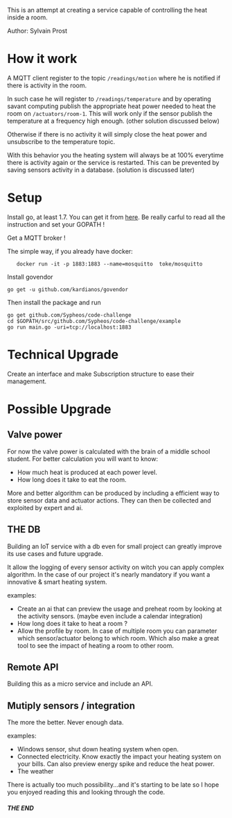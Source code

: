 This is an attempt at creating a service capable of controlling the heat
inside a room.

Author: Sylvain Prost

# How it work

A MQTT client register to the topic `/readings/motion` where he is notified
if there is activity in the room.

In such case he will register to `/readings/temperature` and by operating
savant computing publish the appropriate heat power needed to heat the room on
`/actuators/room-1`. This will work only if the sensor publish the temperature
at a frequency high enough. (other solution discussed below)

Otherwise if there is no activity it will simply close the heat power
and unsubscribe to the temperature topic.

With this behavior you the heating system will always be at 100% everytime there is
activity again or the service is restarted. This can be prevented by saving
sensors activity in a database. (solution is discussed later)

# Setup

Install go, at least 1.7. You can get it from [here](https://golang.org/).
Be really carful to read all the instruction and set your GOPATH !

Get a MQTT broker !

The simple way, if you already have docker:
 ```
    docker run -it -p 1883:1883 --name=mosquitto  toke/mosquitto
   ```

Install govendor
```
go get -u github.com/kardianos/govendor
```

Then install the package and run
```
go get github.com/Sypheos/code-challenge
cd $GOPATH/src/github.com/Sypheos/code-challenge/example
go run main.go -uri=tcp://localhost:1883
   ```


# Technical Upgrade

Create an interface and make Subscription structure to ease their management.

# Possible Upgrade

## Valve power

For now the valve power is calculated with the brain of a middle school
student.
For better calculation you will want to know:
* How much heat is produced at each power level.
* How long does it take to eat the room.

More and better algorithm can be produced by including a efficient way to store
sensor data and actuator actions. They can then be collected and exploited
by expert and ai.

## THE DB

Building an IoT service with a db even for small project can greatly improve
its use cases and future upgrade.

It allow the logging of every sensor activity on witch you can apply
complex algorithm. In the case of our project it's nearly mandatory if
you want a innovative & smart heating system.

examples:

* Create an ai that can preview the usage and preheat room by looking at
the activity sensors. (maybe even include a calendar integration)
* How long does it take to heat a room ?
* Allow the profile by room. In case of multiple room you can parameter
which sensor/actuator belong to which room. Which also make a great tool to
see the impact of heating a room to other room.

## Remote API

Building this as a micro service and include an API.

## Mutiply sensors / integration

The more the better. Never enough data.

examples:

* Windows sensor, shut down heating system when open.
* Connected electricity. Know exactly the impact your heating system on your
bills. Can also preview energy spike and reduce the heat power.
* The weather

There is actually too much possibility...and it's starting to be late so
I hope you enjoyed reading this and looking through the code.

##### THE END


